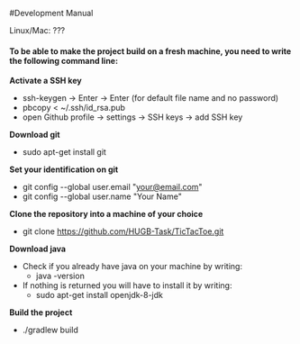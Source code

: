 #Development Manual

Linux/Mac: ???

#### To be able to make the project build on a fresh machine, you need to write the following command line: 

**Activate a SSH key**

* ssh-keygen -> Enter -> Enter (for default file name and no password)  
* pbcopy < ~/.ssh/id_rsa.pub  	   
* open Github profile  -> settings -> SSH keys -> add SSH key
					
**Download git**  

* sudo apt-get install git  
					
**Set your identification on git**  

* git config --global user.email "your@email.com"  
* git config --global user.name "Your Name"

					
**Clone the repository into a machine of your choice**  

* git clone https://github.com/HUGB-Task/TicTacToe.git

					
**Download java**

* Check if you already have java on your machine by writing: 
	* java -version  
* If nothing is returned you will have to install it by writing:
	* sudo apt-get install openjdk-8-jdk
					
**Build the project**  

* ./gradlew build
